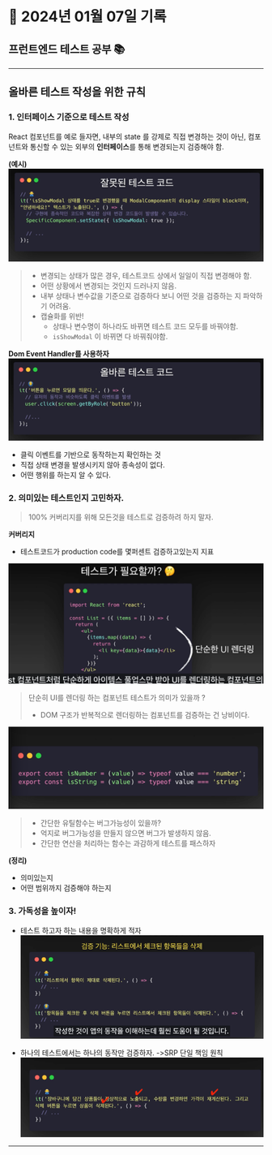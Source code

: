 # 📝 2024년 01월 07일 기록
## 프런트엔드 테스트 공부 📚

-----
## 올바른 테스트 작성을 위한 규칙
### 1. 인터페이스 기준으로 테스트 작성

React 컴포넌트를 예로 들자면, 내부의 state 를 강제로 직접 변경하는 것이 아닌, 
컴포넌트와 통신할 수 있는 외부의 **인터페이스**를 통해 변경되는지 검증해야 함.

**(예시)**
![img.png](img.png)
> - 변경되는 상태가 많은 경우, 테스트코드 상에서 일일이 직접 변경해야 함.
> - 어떤 상황에서 변경되는 것인지 드러나지 않음.
> - 내부 상태나 변수값을 기준으로 검증하다 보니 어떤 것을 검증하는 지 파악하기 어려움.
> - 캡슐화를 위반!
>   - 상태나 변수명이 하나라도 바뀌면 테스트 코드 모두를 바꿔야함.
>   - `isShowModal` 이 바뀌면 다 바꿔줘야함.


**Dom Event Handler를 사용하자**
![img_1.png](img_1.png)
- 클릭 이벤트를 기반으로 동작하는지 확인하는 것
- 직접 상태 변경을 발생시키지 않아 종속성이 없다.
- 어떤 행위를 하는지 알 수 있다.

### 2. 의미있는 테스트인지 고민하자.
> 100% 커버리지를 위해 모든것을 테스트로 검증하려 하지 말자.

**커버리지**
- 테스트코드가 production code를 몇퍼센트 검증하고있는지 지표


![img_2.png](img_2.png)
> 단순히 UI를 렌더링 하는 컴포넌트 테스트가 의미가 있을까 ?
> - DOM 구조가 반복적으로 렌더링하는 컴포넌트를 검증하는 건 낭비이다.

![img_3.png](img_3.png)
> - 간단한 유틸함수는 버그가능성이 있을까?
> - 억지로 버그가능성을 만들지 않으면 버그가 발생하지 않음.
> - 간단한 연산을 처리하는 함수는 과감하게 테스트를 패스하자

**(정리)**
- 의미있는지
- 어떤 범위까지 검증해야 하는지

### 3. 가독성을 높이자!
- 테스트 하고자 하는 내용을 명확하게 적자
![img_4.png](img_4.png)

- 하나의 테스트에서는 하나의 동작만 검증하자. ->SRP 단일 책임 원칙
![img_5.png](img_5.png)


----


